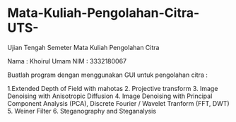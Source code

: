 # Mata-Kuliah-Pengolahan-Citra-UTS-
Ujian Tengah Semeter 
Mata Kuliah Pengolahan Citra

Nama : Khoirul Umam
NIM : 3332180067

Buatlah program dengan menggunakan GUI untuk pengolahan citra :

1.Extended Depth of Field with mahotas
2. Projective transform
3. Image Denoising with Anisotropic Diffusion
4. Image Denoising with Principal Component Analysis (PCA), Discrete Fourier / Wavelet Tranform (FFT, DWT)
5. Weiner Filter
6. Steganography and Steganalysis

